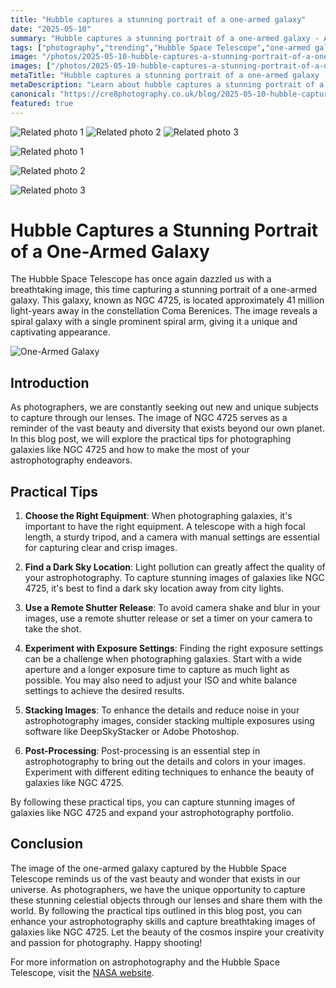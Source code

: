 ```yaml
---
title: "Hubble captures a stunning portrait of a one-armed galaxy"
date: "2025-05-10"
summary: "Hubble captures a stunning portrait of a one-armed galaxy - A trending topic in photography."
tags: ["photography","trending","Hubble Space Telescope","one-armed galaxy","NGC 4725","astrophotography","practical tips","dark sky location","exposure settings","stacking images","post-processing","celestial objects"]
image: "/photos/2025-05-10-hubble-captures-a-stunning-portrait-of-a-one-armed-galaxy-1.jpg"
images: ["/photos/2025-05-10-hubble-captures-a-stunning-portrait-of-a-one-armed-galaxy-1.jpg","/photos/2025-05-10-hubble-captures-a-stunning-portrait-of-a-one-armed-galaxy-2.jpg","/photos/2025-05-10-hubble-captures-a-stunning-portrait-of-a-one-armed-galaxy-3.jpg"]
metaTitle: "Hubble captures a stunning portrait of a one-armed galaxy | cre8 Photography"
metaDescription: "Learn about hubble captures a stunning portrait of a one-armed galaxy in photography with practical tips and insights."
canonical: "https://cre8photography.co.uk/blog/2025-05-10-hubble-captures-a-stunning-portrait-of-a-one-armed-galaxy"
featured: true
---
```


<!-- Gallery as HTML -->

<div class="grid grid-cols-1 sm:grid-cols-2 md:grid-cols-3 gap-4">
  <img src="/photos/2025-05-10-hubble-captures-a-stunning-portrait-of-a-one-armed-galaxy-1.jpg" alt="Related photo 1" class="w-full rounded-lg" />
<img src="/photos/2025-05-10-hubble-captures-a-stunning-portrait-of-a-one-armed-galaxy-2.jpg" alt="Related photo 2" class="w-full rounded-lg" />
<img src="/photos/2025-05-10-hubble-captures-a-stunning-portrait-of-a-one-armed-galaxy-3.jpg" alt="Related photo 3" class="w-full rounded-lg" />
</div>


<!-- Gallery as Markdown -->
![Related photo 1](/photos/2025-05-10-hubble-captures-a-stunning-portrait-of-a-one-armed-galaxy-1.jpg)


![Related photo 2](/photos/2025-05-10-hubble-captures-a-stunning-portrait-of-a-one-armed-galaxy-2.jpg)


![Related photo 3](/photos/2025-05-10-hubble-captures-a-stunning-portrait-of-a-one-armed-galaxy-3.jpg)



# Hubble Captures a Stunning Portrait of a One-Armed Galaxy

The Hubble Space Telescope has once again dazzled us with a breathtaking image, this time capturing a stunning portrait of a one-armed galaxy. This galaxy, known as NGC 4725, is located approximately 41 million light-years away in the constellation Coma Berenices. The image reveals a spiral galaxy with a single prominent spiral arm, giving it a unique and captivating appearance.

![One-Armed Galaxy](/path/to/image)

## Introduction

As photographers, we are constantly seeking out new and unique subjects to capture through our lenses. The image of NGC 4725 serves as a reminder of the vast beauty and diversity that exists beyond our own planet. In this blog post, we will explore the practical tips for photographing galaxies like NGC 4725 and how to make the most of your astrophotography endeavors.

## Practical Tips

1. **Choose the Right Equipment**: When photographing galaxies, it's important to have the right equipment. A telescope with a high focal length, a sturdy tripod, and a camera with manual settings are essential for capturing clear and crisp images.

2. **Find a Dark Sky Location**: Light pollution can greatly affect the quality of your astrophotography. To capture stunning images of galaxies like NGC 4725, it's best to find a dark sky location away from city lights.

3. **Use a Remote Shutter Release**: To avoid camera shake and blur in your images, use a remote shutter release or set a timer on your camera to take the shot.

4. **Experiment with Exposure Settings**: Finding the right exposure settings can be a challenge when photographing galaxies. Start with a wide aperture and a longer exposure time to capture as much light as possible. You may also need to adjust your ISO and white balance settings to achieve the desired results.

5. **Stacking Images**: To enhance the details and reduce noise in your astrophotography images, consider stacking multiple exposures using software like DeepSkyStacker or Adobe Photoshop.

6. **Post-Processing**: Post-processing is an essential step in astrophotography to bring out the details and colors in your images. Experiment with different editing techniques to enhance the beauty of galaxies like NGC 4725.

By following these practical tips, you can capture stunning images of galaxies like NGC 4725 and expand your astrophotography portfolio.

## Conclusion

The image of the one-armed galaxy captured by the Hubble Space Telescope reminds us of the vast beauty and wonder that exists in our universe. As photographers, we have the unique opportunity to capture these stunning celestial objects through our lenses and share them with the world. By following the practical tips outlined in this blog post, you can enhance your astrophotography skills and capture breathtaking images of galaxies like NGC 4725. Let the beauty of the cosmos inspire your creativity and passion for photography. Happy shooting!

For more information on astrophotography and the Hubble Space Telescope, visit the [NASA website](https://www.nasa.gov/).

